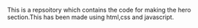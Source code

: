 This is a repsoitory which contains the code for making the hero section.This has been made using html,css and javascript.
